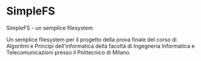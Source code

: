 # SimpleFS
 SimpleFS - un semplice filesystem

Un semplice filesystem per il progetto della prova finale del corso di  Algoritmi e Principi dell'informatica della facoltà di Ingegneria Informatica e Telecomunicazioni presso il Politecnico di Milano.
